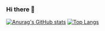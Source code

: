 ### Hi there 👋
[![Anurag's GitHub stats](https://github-readme-stats.vercel.app/api?username=tapwatero)](https://github.com/anuraghazra/github-readme-stats)
[![Top Langs](https://github-readme-stats.vercel.app/api/top-langs/?username=tapwatero&langs_count=8)](https://github.com/anuraghazra/github-readme-stats)

